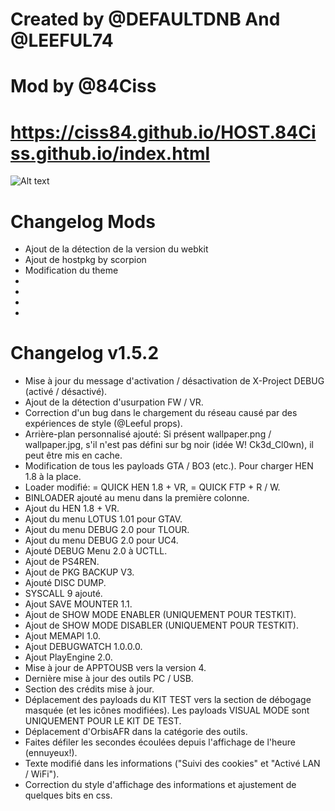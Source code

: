 # Created by @DEFAULTDNB And @LEEFUL74

# Mod by @84Ciss

# https://ciss84.github.io/HOST.84Ciss.github.io/index.html

![Alt text](https://github.com/ciss84/HOST.84Ciss.github.io/blob/master/Capture.PNG?raw=true "Title")

# Changelog Mods
- Ajout de la détection de la version du webkit
- Ajout de hostpkg by scorpion
- Modification du theme
-
-
-
-
# Changelog v1.5.2
- Mise à jour du message d'activation / désactivation de X-Project DEBUG (activé / désactivé).
- Ajout de la détection d'usurpation FW / VR.
- Correction d'un bug dans le chargement du réseau causé par des expériences de style (@Leeful props).
- Arrière-plan personnalisé ajouté: Si présent wallpaper.png / wallpaper.jpg, s'il n'est pas défini sur bg noir (idée W! Ck3d_Cl0wn), il peut être mis en cache.
- Modification de tous les payloads GTA / BO3 (etc.). Pour charger HEN 1.8 à la place.
- Loader modifié: = QUICK HEN 1.8 + VR, = QUICK FTP + R / W.
- BINLOADER ajouté au menu dans la première colonne.
- Ajout du HEN 1.8 + VR.
- Ajout du menu LOTUS 1.01 pour GTAV.
- Ajout du menu DEBUG 2.0 pour TLOUR.
- Ajout du menu DEBUG 2.0 pour UC4.
- Ajouté DEBUG Menu 2.0 à UCTLL.
- Ajout de PS4REN.
- Ajout de PKG BACKUP V3.
- Ajouté DISC DUMP.
- SYSCALL 9 ajouté.
- Ajout SAVE MOUNTER 1.1.
- Ajout de SHOW MODE ENABLER (UNIQUEMENT POUR TESTKIT).
- Ajout de SHOW MODE DISABLER (UNIQUEMENT POUR TESTKIT).
- Ajout MEMAPI 1.0.
- Ajout DEBUGWATCH 1.0.0.0.
- Ajout PlayEngine 2.0.
- Mise à jour de APPTOUSB vers la version 4.
- Dernière mise à jour des outils PC / USB.
- Section des crédits mise à jour.
- Déplacement des payloads du KIT TEST vers la section de débogage masquée (et les icônes modifiées). Les payloads VISUAL MODE sont UNIQUEMENT POUR LE KIT DE TEST.
- Déplacement d'OrbisAFR dans la catégorie des outils.
- Faites défiler les secondes écoulées depuis l'affichage de l'heure (ennuyeux!).
- Texte modifié dans les informations ("Suivi des cookies" et "Activé LAN / WiFi").
- Correction du style d'affichage des informations et ajustement de quelques bits en css.
